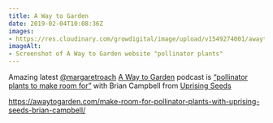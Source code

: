 ```yaml
---
title: A Way to Garden
date: 2019-02-04T10:08:36Z
images: 
- https://res.cloudinary.com/growdigital/image/upload/v1549274001/awaytogarden-190204.png
imageAlt: 
- Screenshot of A Way to Garden website "pollinator plants"
---
```


Amazing latest [@margaretroach](https://twitter.com/margaretroach) [A Way to Garden](https://awaytogarden.com/) podcast is [“pollinator plants to make room for”](https://awaytogarden.com/make-room-for-pollinator-plants-with-uprising-seeds-brian-campbell/) with Brian Campbell from [Uprising Seeds](https://uprisingorganics.com)

<https://awaytogarden.com/make-room-for-pollinator-plants-with-uprising-seeds-brian-campbell/>
